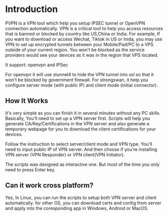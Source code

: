 # Introduction

PVPN is a VPN tool which help you setup IPSEC tunnel or OpenVPN connection automatically. VPN is a critical tool to help you access resources that is banned or blocked by country like US,China or India. For example, If you want to download or access Wechat, Tiktok in US or Inida, you may use VPN to set up encrypted tunnels between your Mobile/Pad/PC to a VPS outside of your current region. You won't be blocked as the service providers would see your devices as it was in the region that VPS located.

It support: openvpn and IPSec

For openvpn it will use stunnel4 to hide the VPN tunnel into ssl so that it won't be blocked by government firewall.
For strongswan, it help you configure server mode (with public IP) and client mode (initial connector).

## How It Works
It's very simple as you can finish it in several minutes without any PC skills. Basically, You'll need to set up a VPN server first. Scripts will help you generate CA/Key/Certifications in the VPN server and also generate a temporary webpage for you to download the client certifications for your devices.

Follow the instruction to select server/client mode and VPN type. You'll need to input public IP of VPN server. And then choose if you're installing VPN server (VPN Responder) or VPN client(VPN Initiator).

The scripts was designed as interactive one. But most of the time you only need to press Enter key.

## Can it work cross platform?

Yes, In Linux, you can run the scripts to setup both VPN server and client automatically. for other OS, you can download certs and config from server and apply into the coresponding app in Windows, Android or MacOS.
